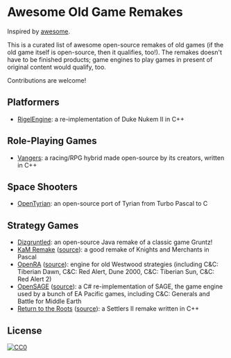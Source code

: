 Awesome Old Game Remakes
========================

Inspired by [awesome][].

This is a curated list of awesome open-source remakes of old games (if the old
game itself is open-source, then it qualifies, too!). The remakes doesn't have
to be finished products; game engines to play games in present of original
content would qualify, too.

Contributions are welcome!

Platformers
-----------

* [RigelEngine](https://github.com/lethal-guitar/RigelEngine): a
  re-implementation of Duke Nukem II in C++

Role-Playing Games
------------------

* [Vangers](https://github.com/KranX/Vangers): a racing/RPG hybrid made
  open-source by its creators, written in C++

Space Shooters
--------------

* [OpenTyrian](https://bitbucket.org/opentyrian/opentyrian/wiki/Home): an
  open-source port of Tyrian from Turbo Pascal to C

Strategy Games
--------------

* [Dizgruntled](https://bitbucket.org/pointcliki/dizgruntled/wiki/Home): an
  open-source Java remake of a classic game Gruntz!
* [KaM Remake](https://www.kamremake.com/)
  ([source](https://github.com/Kromster80/kam_remake)): a good remake of Knights
  and Merchants in Pascal
* [OpenRA](https://www.openra.net/)
  ([source](https://github.com/OpenRA/OpenRA)): engine for old Westwood
  strategies (including C&C: Tiberian Dawn, C&C: Red Alert, Dune 2000, C&C:
  Tiberian Sun, C&C: Red Alert 2)
* [OpenSAGE](https://opensage.github.io/)
  ([source](https://github.com/OpenSAGE/OpenSAGE)): a C# re-implementation of
  SAGE, the game engine used by a bunch of EA Pacific games, including C&C:
  Generals and Battle for Middle Earth
* [Return to the Roots](https://www.siedler25.org/)
  ([source](https://github.com/Return-To-The-Roots/s25client)): a Settlers II
  remake written in C++

License
-------

[![CC0](http://mirrors.creativecommons.org/presskit/buttons/88x31/svg/cc-zero.svg)][cc0]

[awesome]: https://github.com/sindresorhus/awesome
[cc0]: https://creativecommons.org/publicdomain/zero/1.0/
